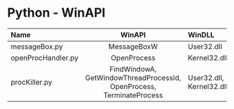# Python - WinAPI

| Name | WinAPI | WinDLL | Note |
| :--- | :---: | :--- | :-- |
| messageBox.py | MessageBoxW | User32.dll | |
| openProcHandler.py | OpenProcess | Kernel32.dll | |
| procKiller.py | FindWindowA, GetWindowThreadProcessId, OpenProcess, TerminateProcess | User32.dll, Kernel32.dll | |
